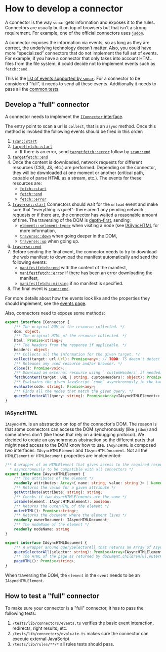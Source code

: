 # How to develop a connector

A connector is the way `sonar` gets information and exposes it to the
rules. Connectors are usually built on top of browsers but that isn't
a strong requirement. For example, one of the official connectors uses
[`jsdom`][jsdom].

A connector exposes the information via events, so as long as they
are correct, the underlying technology doesn't matter. Also, you could
have more "specialized" connectors that do not implement the full set
of events. For example, if you have a connector that only takes into
account HTML files from the file system, it could decide not to
implement events such as `fetch::end`.

This is the [list of events supported by `sonar`](./events.md). For
a connector to be considered "full", it needs to send all these events.
Additionally it needs to pass all the [common
tests](#how-to-test-a-full-connector).

## Develop a "full" connector

A connector needs to implement the [`IConnector`
interface][iconnector interface].

The entry point to scan a url is `collect`, that is an `async` method.
Once this method is invoked the following events should be fired in
this order:

1. [`scan::start`](./events.md#scanstart)
1. [`targetfetch::start`](./events.md#targetfetchstart)
   * If there is an error, send [`targetfetch::error`](./events.md#targetfetcherror)
     follow by [`scan::end`](./events.md#targetfetchend).
1. [`targetfetch::end`](./events.md#targetfetchend)
1. Once the content is downloaded, network requests for different
   resources (CSS, JS, etc.) are performed. Depending on the connector,
   they will be downloaded at one moment or another (critical path,
   capable of parse HTML as a stream, etc.). The events for these
   resources are:
   * [`fetch::start`](./events.md#fetchstart)
   * [`fetch::end`](./events.md#fetchend)
   * [`fetch::error`](./events.md#fetcherror)
1. [`traverse::start`](./events.md#traversestart)
   Connectors should wait for the `onload` event and make sure that
   "everything is quiet": there aren't any pending network requests
   or if there are, the connector has waited a reasonable amount of
   time. The traversing of the DOM is [depth-first][depth-first search],
   sending:
   * [`element::<element-type>`](./events.md#elementelement-type)
     when visiting a node (see [IASyncHTML](#iasynchtml) for more
     information,
   * [`traverse::down`](./events.md#traversedown) when going deeper
     in the DOM,
   * [`traverse::up`](./events.md#traverse::up) when going up.
1. [`traverse::end`](./events.md#traverse::end)
1. Before sending the final event, the connector needs to try to
   download the web manifest: to download the manifest automatically
   and send the following events:
   * [`manifestfetch::end`](./events.md#manifestfetchend) with the
     content of the manifest,
   * [`manifestfetch::error`](./events.md#manifestfetchend) if there
     has been an error downloading the manifest,
   * [`manifestfetch::missing`](./events.md#manifestfetchend) if no
     manifest is specified.
1. The final event is [`scan::end`](./events.md#scanend).

For more details about how the events look like and the properties they
should implement, see the [events page](./.events.md).

Also, connectors need to expose some methods:

```ts
export interface IConnector {
    /** The original DOM of the resource collected. */
    dom: object;
    /** The original HTML of the resource collected. */
    html: Promise<string>;
    /** The headers from the response if applicable. */
    headers: object;
    /** Collects all the information for the given target. */
    collect(target: url.Url): Promise<any>; // TODO: TS doesn't detect correctly `pify` promises
    /** Releases any used resource and/or browser. */
    close(): Promise<void>;
    /** Download an external resource using ` customHeaders` if needed. */
    fetchContent(target: URL | string, customHeaders?: object): Promise<INetworkData>;
    /** Evaluates the given JavaScript `code` asynchronously in the target. */
    evaluate(code: string): Promise<any>;
    /** Finds all the nodes that match the given query. */
    querySelectorAll(query: string): Promise<Array<IAsyncHTMLElement>>
}
```

### IASyncHTML

`IAsyncHTML` is an abstraction on top of the connector's DOM. The reason
is that some connectors can access the DOM synchronously (like `jsdom`)
and some others don't (like those that rely on a debugging protocol).
We decided to create an asynchronous abstraction so the different parts
that might need access to the DOM know how to use. `IAsyncHTML` is
composed two interfaces: `IAsyncHTMLElement` and `IAsyncHTMLDocument`.
Not all the `HTMLElement` or `HTMLDocument` properties are implemented:

```ts
/** A wrapper of an HTMLElement that gives access to the required resources
  * asynchronously to be compatible with all connectors */
export interface IAsyncHTMLElement {
    /** The attributes of the element */
    readonly attributes: Array<{ name: string, value: string }> | NamedNodeMap;
    /** Returns the value for a given attribute */
    getAttribute(attribute: string): string;
    /** Checks if two AsyncHTMLElements are the same */
    isSame(element: IAsyncHTMLElement): boolean;
    /** Returns the outerHTML of the element */
    outerHTML(): Promise<string>;
    /** Returns the document where the element lives */
    readonly ownerDocument: IAsyncHTMLDocument;
    /** The nodeName of the element */
    readonly nodeName: string
}

export interface IAsyncHTMLDocument {
    /** A wrapper around querySelectorAll that returns an Array of AsyncHTMLElements instead of a NodeList */
    querySelectorAll(selector: string): Promise<Array<IAsyncHTMLElement>>
    /** The HTML of the page as returned by document.children[0].outerHTML or similar */
    pageHTML(): Promise<string>;
}
```

When traversing the DOM, the `element` in the `event` needs to be an
`IAsyncHTMLElement`.

## How to test a "full" connector

To make sure your connector is a "full" connector, it has to pass the
following tests:

1. `/tests/lib/connectors/events.ts` verifies the basic event interaction,
   redirects, right results, etc.
1. `/tests/lib/connectors/evaluate.ts` makes sure the connector can execute
   external JavaScript.
1. `/tests/lib/rules/**/*` all rules tests should pass.

<!-- Link labels: -->

[depth-first search]: https://en.wikipedia.org/wiki/Depth-first_search
[iconnector interface]: https://github.com/sonarwhal/sonar/blob/master/src/lib/types/connector.ts
[jsdom]: https://github.com/tmpvar/jsdom
